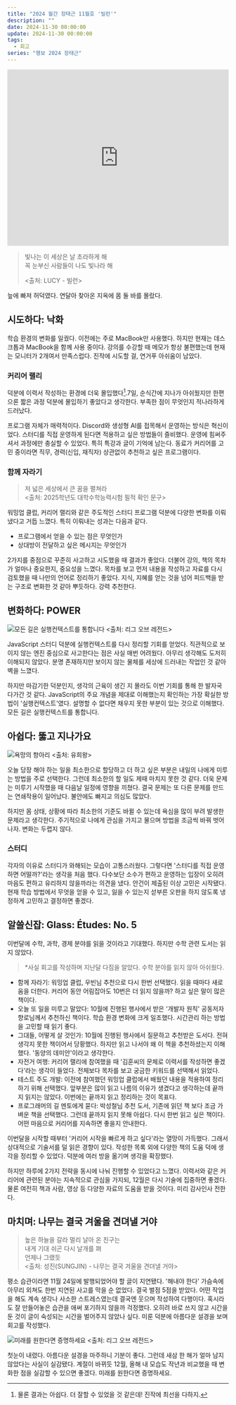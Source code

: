 ```yaml
---
title: "2024 월간 장태근 11월호 '빌런'"
description: ""
date: 2024-11-30 00:00:00
update: 2024-11-30 00:00:00
tags:
  - 회고
series: "행보 2024 장태근"
---
```


<iframe width="100%" height="400" src="https://www.youtube.com/embed/K25eYCAXknQ?si=dLSEUQplr5O0NxSa" title="YouTube video player" frameborder="0" allow="accelerometer; autoplay; clipboard-write; encrypted-media; gyroscope; picture-in-picture; web-share" referrerpolicy="strict-origin-when-cross-origin" allowfullscreen></iframe>

> 빛나는 이 세상은 날 초라하게 해<br>
> 꼭 눈부신 사람들이 나도 빛나라 해
>
> <출처: LUCY - 빌런>

늪에 빠져 허덕였다. 연달아 찾아온 지옥에 몸 둘 바를 몰랐다.

## 시도하다: 낙화

학습 환경의 변화를 일궜다. 이전에는 주로 MacBook만 사용했다. 하지만 현재는 데스크톱과 MacBook을 함께 사용 중이다. 강의를 수강할 때 메모가 항상 불편했는데
현재는 모니터가 2개여서 만족스럽다. 진작에 시도할 걸, 연거푸 아쉬움이 남았다.

### 커리어 랠리

덕분에 이력서 작성하는 환경에 더욱 몰입했다[^1].7일, 순식간에 지나가 아쉬웠지만 한편으론 짧은 과정 덕분에 몰입하기 좋았다고 생각한다.
부족한 점이 무엇인지 적나라하게 드러났다.

프로그램 자체가 매력적이다. Discord와 생성형 AI를 접목해서 운영하는 방식은 혁신이었다. 스터디를 직접 운영하게 된다면 적용하고 싶은 방법들이 즐비했다. 운영에 힘써주셔서 과정에만 충실할 수
있었다. 특히 특강과 글이 기억에 남는다. 동료가 커리어를 고민 중이라면 직무, 경력(신입, 재직자) 상관없이 추천하고 싶은 프로그램이다.

### 함께 자라기

> 저 넓은 세상에서 큰 꿈을 펼쳐라 <br>
> <출처: 2025학년도 대학수학능력시험 필적 확인 문구>

워밍업 클럽, 커리어 랠리와 같은 주도적인 스터디 프로그램 덕분에 다양한 변화를 이뤄냈다고 거듭 느꼈다. 특히 이뤄내는 성과는 다음과 같다.

- 프로그램에서 얻을 수 있는 점은 무엇인가
- 상대방이 전달하고 싶은 메시지는 무엇인가

2가지를 중점으로 꾸준히 사고하고 시도했을 때 결과가 좋았다. 더불어 강의, 책의 목차가 얼마나 중요한지, 중요성을 느꼈다. 목차를 보고 먼저 내용을 작성하고 자료를 다시 검토했을 때
나만의 언어로 정리하기 좋았다. 지식, 지혜를 얻는 것을 넘어 피드백을 받는 구조로 변화한 것 같아 뿌듯하다. 강력 추천한다.

## 변화하다: POWER

![모든 길은 실행컨텍스트를 통합니다 <출처: 리그 오브 레전드>](worlds-2023-faker.avif)

JavaScript 스터디 덕분에 실행컨텍스트를 다시 정리할 기회를 얻었다. 직관적으로 보이지 않는 엔진 중심으로 사고한다는 점은 사실 매번 어려웠다. 아무리 생각해도 도저히 이해되지 않았다.
분명 존재하지만 보이지 않는 물체를 세상에 드러내는 작업인 것 같아 벽을 느꼈다.

하지만 마감기한 덕분인지, 생각의 근육이 생긴 지 몰라도 이번 기회를 통해 한 발자국 다가간 것 같다. JavaScript의 주요 개념을 제대로 이해했는지 확인하는 가장 확실한 방법이 '실행컨텍스트'였다.
설명할 수 없다면 채우지 못한 부분이 있는 것으로 이해했다. 모든 길은 실행컨텍스트를 통합니다.

## 아쉽다: 뚫고 지나가요

![욕망의 항아리 <출처: 유희왕>](yu-gi-oh.avif)

오늘 당장 해야 하는 일을 최소한으로 할당하고 더 하고 싶은 부분은 내일의 나에게 미루는 방법을 주로 선택한다. 그런데 최소한의 할 일도 제때 마치지 못한 것 같다. 더욱 문제는 미루기 시작했을 때
다음날 일정에 영향을 끼쳤다. 결국 문제는 또 다른 문제를 만드는 연쇄작용이 일어났다. 불안에도 빠지고 의심도 많았다.

하지만 몸 상태, 상황에 따라 최소한의 기준도 바뀔 수 있는데 욕심을 많이 부려 발생한 문제라고 생각한다. 주기적으로 나에게 관심을 가지고 물으며 방법을 조금씩 바꿔 벗어나자. 변화는 두렵지 않다.

### 스터디

각자의 이유로 스터디가 와해되는 모습이 고통스러웠다. 그렇다면 '스터디를 직접 운영하면 어떨까?'라는 생각을 처음 했다.
다수보단 소수가 편하고 운영하는 입장이 오히려 마음도 편하고 유리하지 않을까라는 의견을 냈다.
안건이 제출된 이상 고민은 시작됐다. 현재 학습 방법에서 무엇을 얻을 수 있고, 잃을 수 있는지 섣부른 오판을 하지 않도록 냉정하게 고민하고 결정하면 좋겠다.

## 알쓸신잡: Glass: Études: No. 5

이번달에 수학, 과학, 경제 분야를 읽을 것이라고 기대했다. 하지만 수학 관련 도서는 읽지 않았다.

> *사실 회고를 작성하며 지난달 다짐을 알았다. 수학 분야를 읽지 않아 아쉬웠다.

- 함께 자라기: 워밍업 클럽, 우빈님 추천으로 다시 한번 선택했다. 읽을 때마다 새로움을 더한다. 커리어 동안 어림잡아도 10번은 더 읽지 않을까? 하고 싶은 말이 많은 책이다.
- 오늘 또 일을 미루고 말았다: 10월에 진행된 행사에서 받은 '개발자 원칙' 공동저자 향로님께서 추천하신 책이다. 학습 환경 변화에 크게 일조했다. 시간관리 하는 방법을 고민할 때 읽기 좋다.
- 그대들, 어떻게 살 것인가: 10월에 진행된 행사에서 질문하고 추천받은 도서다. 전혀 생각지 못한 책이어서 당황했다. 하지만 읽고 나서야 왜 이 책을 추천하셨는지 이해했다. '동양의 데미안'이라고 생각한다.
- 자전거 여행: 커리어 랠리에 참여했을 때 '김훈씨의 문체로 이력서를 작성하면 좋겠다'라는 생각이 들었다. 전체보다 목차를 보고 궁금한 키워드를 선택해서 읽었다.
- 테스트 주도 개발: 이전에 참여했던 워밍업 클럽에서 배웠던 내용을 적용하여 정리하기 위해 선택했다. 앞부분은 많이 읽고 나름의 이유가 생겼다고 생각하는데 끝까지 읽지는 않았다. 이번에는 끝까지 읽고
  정리하는 것이 목표다.
- 프로그래머의 길 멘토에게 묻다: 박성철님 추천 도서, 기존에 읽던 책 보다 조금 가벼운 책을 선택했다. 그런데 끝까지 읽지 못해 아쉽다. 다시 한번 읽고 싶은 책이다. 어떤 마음으로 커리어를 지속하면 좋을지
  안내한다.

이번달을 시작할 때부터 '커리어 시작을 빠르게 하고 싶다'라는 열망이 가득했다. 그래서 상대적으로 기술서를 덜 읽은 경향이 있다. 작성한 목록 외에 다양한 책의 도움 덕에 생각을 정리할 수 있었다.
덕분에 여러 방을 옮기며 생각을 확장했다.

하지만 하루에 2가지 전략을 동시에 나눠 진행할 수 있었다고 느꼈다. 이력서와 같은 커리어에 관련된 분야는 지속적으로 관심을 가지되, 12월은 다시 기술에 집중하면 좋겠다.
물론 여전히 책과 사람, 영상 등 다양한 자료의 도움을 받을 것이다. 미리 감사인사 전한다.

## 마치며: 나무는 결국 겨울을 견뎌낼 거야

> 높은 하늘을 갈라 멀리 날아 온 친구는<br>
> 내게 기대 쉬곤 다시 날개를 펴<br>
> 언제나 그랬듯<br>
> <출처: 성진(SUNGJIN) - 나무는 결국 겨울을 견뎌낼 거야>

평소 습관이라면 11월 24일에 발행되었어야 할 글이 지연됐다. '해내야 한다' 가슴속에 아무리 외쳐도 한번 지연된 사고를 막을 순 없었다. 결국 벌점 5점을 받았다. 어떤 작업을 해도 계속 생각나 사소한
스트레스였는데 결국엔 웃으며 작성하여 다행이다. 혹시라도 잘 만들어놓은 습관을 애써 포기하지 않을까 걱정했다. 오히려 바로 쓰지 않고 시간을 둔 것이 글이 숙성되는 시간을 벌어주지 않았나 싶다. 미룬 덕분에
아름다운 설경을 보며 회고를 작성했다.

![미래를 원한다면 증명하세요 <출처: 리그 오브 레전드>](prove-it.avif)

첫눈이 내렸다. 아름다운 설경을 마주하니 기분이 좋다. 그런데 새삼 한 해가 얼마 남지 않았다는 사실이 실감됐다. 계절이 바뀌듯 12월, 올해 내 모습도 작년과 비교했을 때 변화한 점을
실감할 수 있으면 좋겠다. 미래를 원한다면 증명하세요.

[^1]: 물론 결과는 아쉽다. 더 잘할 수 있었을 것 같은데! 진작에 최선을 다하지.
